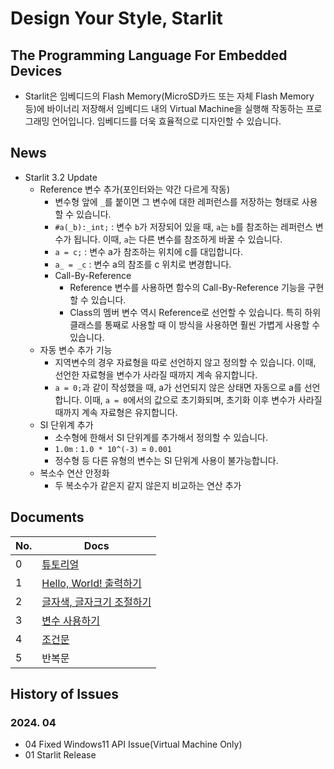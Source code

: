# Design Your Style, Starlit

## The Programming Language For Embedded Devices
- Starlit은 임베디드의 Flash Memory(MicroSD카드 또는 자체 Flash Memory 등)에 바이너리 저장해서 임베디드 내의 Virtual Machine을 실행해 작동하는 프로그래밍 언어입니다. 임베디드를 더욱 효율적으로 디자인할 수 있습니다.

## News
- Starlit 3.2 Update
  - Reference 변수 추가(포인터와는 약간 다르게 작동)
    - 변수형 앞에 `_`를 붙이면 그 변수에 대한 레퍼런스를 저장하는 형태로 사용할 수 있습니다.
    - `#a(_b):_int;` : 변수 `b`가 저장되어 있을 때, `a`는 `b`를 참조하는 레퍼런스 변수가 됩니다. 이때, `a`는 다른 변수를 참조하게 바꿀 수 있습니다.
    - `a = c;` : 변수 a가 참조하는 위치에 c를 대입합니다.
    - `a_ = _c` : 변수 a의 참조를 c 위치로 변경합니다.
    - Call-By-Reference
      - Reference 변수를 사용하면 함수의 Call-By-Reference 기능을 구현할 수 있습니다.
      - Class의 멤버 변수 역시 Reference로 선언할 수 있습니다. 특히 하위 클래스를 통째로 사용할 때 이 방식을 사용하면 훨씬 가볍게 사용할 수 있습니다.
  - 자동 변수 추가 기능
    - 지역변수의 경우 자료형을 따로 선언하지 않고 정의할 수 있습니다. 이때, 선언한 자료형을 변수가 사라질 때까지 계속 유지합니다.
    - `a = 0;`과 같이 작성했을 때, a가 선언되지 않은 상태면 자동으로 a를 선언합니다. 이때, `a = 0`에서의 값으로 초기화되며, 초기화 이후 변수가 사라질 때까지 계속 자료형은 유지합니다.
  - SI 단위계 추가
    - 소수형에 한해서 SI 단위계를 추가해서 정의할 수 있습니다.
    - `1.0m` : `1.0 * 10^(-3)` = `0.001`
    - 정수형 등 다른 유형의 변수는 SI 단위계 사용이 불가능합니다.
  - 복소수 연산 안정화
    - 두 복소수가 같은지 같지 않은지 비교하는 연산 추가


## Documents

| No. | Docs |
|-----|------|
|0|[튜토리얼](https://github.com/PJungKim/Starlit3/blob/main/docs/000_Tutorial.md)|
|1|[Hello, World! 출력하기](https://github.com/PJungKim/Starlit3/blob/main/docs/001_Hello_World.md)|
|2|[글자색, 글자크기 조절하기](https://github.com/PJungKim/Starlit3/blob/main/docs%2F002_Color_Size.md)|
|3|[변수 사용하기](https://github.com/PJungKim/Starlit3/blob/main/docs/003_Button_Var.md)|
|4|[조건문](https://github.com/PJungKim/Starlit3/blob/main/docs%2F004_condition.md)|
|5|반복문|

## History of Issues

### 2024. 04

- 04 Fixed Windows11 API Issue(Virtual Machine Only)
- 01 Starlit Release
